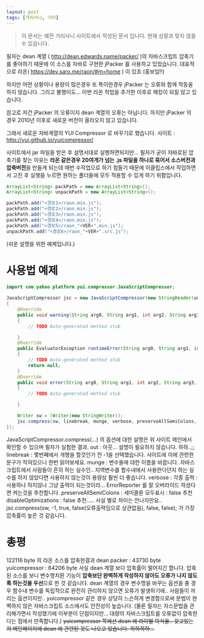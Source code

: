 ```yaml
---
layout: post
tags: [가리사니, 기타]
---
```


> 이 문서는 예전 가리사니 사이트에서 작성된 문서 입니다.
현재 상황과 맞지 않을 수 있습니다.


필자는 dean 계열 ( http://dean.edwards.name/packer/ )의 자바스크립트 압축기를 좋아하기 때문에 이 소스를 자바로 구현한 jPacker 를 사용하고 있었습니다.
대표적으로 라온( https://dev.saro.me/raon/#m=home ) 이 있죠 (홍보임!!)

하지만 어떤 상황이나 용량이 많은경우 또 특이한경우 jPacker 는 오류와 함께 작동을 하지 않습니다. 그리고 불행이도... 이번 라온 작업을 추가한 이후로 패킹이 되질 않고 있습니다.

참고로 저건 jPacker 의 오류이지 dean 계열의 오류는 아닙니다.
하지만 jPacker 의 경우 2010년 이후로 새로운 버전이 올라오지 않고 있습니다.

그래서 새로운 자바계열의 YUI Compressor 로 바꾸기로 했습니다.
사이트 : http://yui.github.io/yuicompressor/

사이트에서 jar 파일을 받은 후 설명서대로 실행하면되지만... 필자가 굳이 자바로된 압축기를 찾는 이유는 **라온 같은경우 20여개가 넘는 .js 파일을 하나로 묶어서 소스버전과 압축버전**을 만들게 되는데 매번 수작업으로 하기 힘들기 때문에 이클립스에서 작업하면서 고친 후 실행을 누르면 원하는 폴더들에 모두 적용할 수 있게 하기 위함입니다.
``` java
ArrayList<String> packPath = new ArrayList<String>();
ArrayList<String> unpackPath = new ArrayList<String>();

packPath.add("<경로1>/raon.min.js");
packPath.add("<경로2>/raon.min.js");
packPath.add("<경로3>/raon.min.js");
packPath.add("<경로4>/raon.min.js");
packPath.add("<경로5>/raon_"+VER+".min.js");
unpackPath.add("<경로6>/raon_"+VER+".src.js");
```
(쉬운 설명을 위한 예제입니다.)


# 사용법 예제
``` java
import com.yahoo.platform.yui.compressor.JavaScriptCompressor;
```
``` java
JavaScriptCompressor jsc = new JavaScriptCompressor(new StringReader(unpack), new ErrorReporter()
{
	@Override
	public void warning(String arg0, String arg1, int arg2, String arg3, int arg4)
	{
		// TODO Auto-generated method stub

	}
	@Override
	public EvaluatorException runtimeError(String arg0, String arg1, int arg2, String arg3, int arg4)
	{
		// TODO Auto-generated method stub
		return null;
	}
	@Override
	public void error(String arg0, String arg1, int arg2, String arg3, int arg4)
	{
		// TODO Auto-generated method stub

	}

	Writer sw = (Writer)new StringWriter();
	jsc.compress(sw, linebreak, munge, verbose, preserveAllSemiColons, disableOptimizations);
});
```
JavaScriptCompressor.compress(...) 의 옵션에 대한 설명은 위 사이트 메인에서 확인할 수 있으며 필자가 실험한 결과.
out : 아웃... 설명이 필요하지 않습니다. 하하..;;
linebreak : 몇번째에서 개행을 할것인가 전 -1을 선택했습니다. 사이트에 이에 관련한 문구가 적혀있으니 한번 읽어보세요.
munge : 변수들에 대한 이름을 바꿉니다. 자바스크립트에서 사람들이 흔히 하는 실수인.. 지역변수를 함수내에서 사용한다던지 하는 실수를 하지 않았다면 사용하지 않는것이 용량상 훨씬 더 좋습니다.
verbose : 각종 출력 : 사용하나 하지않나 그냥 출력이 되는것이라... ErrorReporter 를 잘 오버라이드 하셨다면 켜는것을 추천합니다.
preserveAllSemiColons : 세미콜론 모두표시 : false 추천
disableOptimizations : false 추천..... 사실 별로 차이는 안나지만요..
jsc.compress(sw, -1, true, false(오류출력임으로 상관없음), false, false); 가 가장 압축률이 높은 것 같습니다.

# 총평
122116 byte 의 라온 소스를 압축한결과
dean  packer : 43730 byte
yuicompressor : 64206 byte
사실 dean 계열 보다 압축률이 떨어지긴 합니다.
압축된 소스를 보니 변수명치환 기능이 **압축보단 완벽하게 작성하지 않아도 오류가 나지 않도록 하는것을 우선**으로 한 것 같습니다.
dean 계열의 경우 변수명을 바꾸는 옵션을 줄 경우 함수내 변수를 독립적으로 완전히 관리하지 않으면 오류가 발생하기에.. 사람들이 꺼리는 옵션이지만.. yuicompressor 같은 경우 상당히 느슨하게 변경함으로써 문법이 완벽하지 않은 자바스크립트 소스에서도 안전성이 높습니다.
(물론 필자는 자스문법을 관리해가면서 작성했기에 이부분이 단점이지만... 대량의 자바스크립트를 오류없이 압축한다는 점에서 만족합니다.)
~~yuicompressor 쪽에선 dean 에 라이벌 의식을.. 갖고있는지 메인페이지에 dean 에 관련된 것도 나오고 있습니다. 하하하하...~~